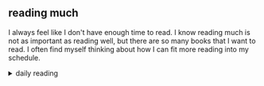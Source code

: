 ## reading much

I always feel like I don't have enough time to read. I know reading much is not as important as reading well, but there are so many books that I want to read. I often find myself thinking about how I can fit more reading into my schedule.

<details markdown="1">
<summary>daily reading</summary>

| {{ page.date | date: "%B %-d, %Y" }} |
| :-------------: |
| [Ex. 15; Luke 18; Job 33; 2 Cor. 3]({% link _Bible/Bible-year-2.md %}) |
| [BC 16, 17]({% link _bc/bc-month-1.md %}) |
| [The Athanasian Creed](https://threeforms.org/the-athanasian-creed/) |

</details>